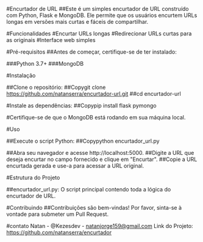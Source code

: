 #Encurtador de URL
##Este é um simples encurtador de URL construído com Python, Flask e MongoDB. Ele permite que os usuários encurtem URLs longas em versões mais curtas e fáceis de compartilhar.

#Funcionalidades
#Encurtar URLs longas
#Redirecionar URLs curtas para as originais
#Interface web simples

#Pré-requisitos
##Antes de começar, certifique-se de ter instalado:

###Python 3.7+
###MongoDB

#Instalação

##Clone o repositório:
##Copygit clone https://github.com/natanserra/encurtador-url.git
##cd encurtador-url

#Instale as dependências:
##Copypip install flask pymongo

#Certifique-se de que o MongoDB está rodando em sua máquina local.

#Uso

##Execute o script Python:
##Copypython encurtador_url.py

##Abra seu navegador e acesse http://localhost:5000.
##Digite a URL que deseja encurtar no campo fornecido e clique em "Encurtar".
##Copie a URL encurtada gerada e use-a para acessar a URL original.

#Estrutura do Projeto

##encurtador_url.py: O script principal contendo toda a lógica do encurtador de URL.

#Contribuindo
##Contribuições são bem-vindas! Por favor, sinta-se à vontade para submeter um Pull Request.

#contato
Natan - @Kezesdev - natanjorge159@gmail.com
Link do Projeto: https://github.com/natanserra/encurtador
